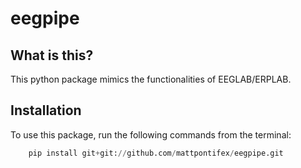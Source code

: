 eegpipe
==============

What is this?
------------
This python package mimics the functionalities of EEGLAB/ERPLAB.

Installation
------------
To use this package, run the following commands from the terminal:
```python
    pip install git+git://github.com/mattpontifex/eegpipe.git
```
